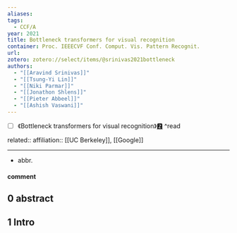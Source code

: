 ```yaml
---
aliases: 
tags:
  - CCF/A
year: 2021
title: Bottleneck transformers for visual recognition
container: Proc. IEEECVF Conf. Comput. Vis. Pattern Recognit.
url: 
zotero: zotero://select/items/@srinivas2021bottleneck
authors:
  - "[[Aravind Srinivas]]"
  - "[[Tsung-Yi Lin]]"
  - "[[Niki Parmar]]"
  - "[[Jonathon Shlens]]"
  - "[[Pieter Abbeel]]"
  - "[[Ashish Vaswani]]"
---
```

- [ ] 《Bottleneck transformers for visual recognition》[🆉](zotero://select/items/@srinivas2021bottleneck) ^read

related:: 
affiliation:: [[UC Berkeley]], [[Google]]

---

- abbr.

#### comment

## 0 abstract

## 1 Intro


